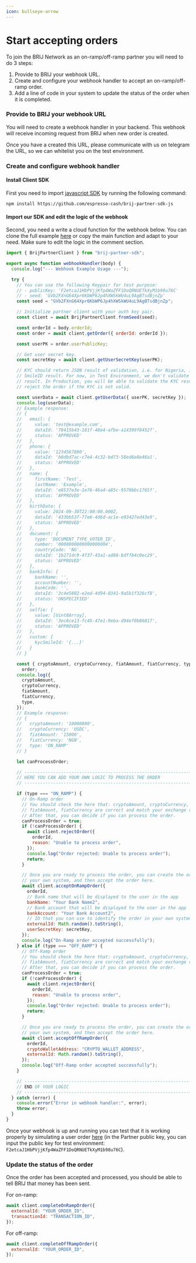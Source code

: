 ```yaml
---
icon: bullseye-arrow
---
```


# Start accepting orders

To join the BRIJ Network as an on-ramp/off-ramp partner you will need to do 3 steps:

1. Provide to BRIJ your webhook URL.
2. Create and configure your webhook handler to accept an on-ramp/off-ramp order.
3. Add a line of code in your system to update the status of the order when it is completed.

### Provide to BRIJ your webhook URL

You will need to create a webhook handler in your backend. This webhook will receive incoming request from BRIJ when new order is created.

Once you have a created this URL, please communicate with us on telegram the URL, so we can whitelist you on the test environment.

### Create and configure webhook handler

#### Install Client SDK

First you need to import [javascript SDK](https://github.com/espresso-cash/brij-partner-sdk-js) by running the following command:

```
npm install https://github.com/espresso-cash/brij-partner-sdk-js
```

#### Import our SDK and edit the logic of the webhook

Second, you need a write a cloud function for the webhook below. You can clone the full example [here](https://github.com/espresso-cash/brij-partner-webhook-example/) or copy the main function and adapt to your need. Make sure to edit the logic in the comment section.

```javascript
import { BrijPartnerClient } from "brij-partner-sdk";

export async function webhookHandler(body) {
  console.log("--- Webhook Example Usage ---");

  try {
    // You can use the following Keypair for test purpose:
    // - publicKey: 'F2etcaJ1HbPVjjKfp4WaZFF1DoQRNUETkXyM1b98u76C'
    // - seed: 'GVb2FXnG64Xpr6KbWP6Jp4hXWSkWU4uL9AgBTsdBjnZp'
    const seed = "GVb2FXnG64Xpr6KbWP6Jp4hXWSkWU4uL9AgBTsdBjnZp";

    // Initialize partner client with your auth key pair.
    const client = await BrijPartnerClient.fromSeed(seed);

    const orderId = body.orderId;
    const order = await client.getOrder({ orderId: orderId });

    const userPK = order.userPublicKey;

    // Get user secret key.
    const secretKey = await client.getUserSecretKey(userPK);

    // KYC should return JSON result of validation, i.e. for Nigeria, it is
    // SmileID result. For now, in Test Environment, we don't validate the KYC
    // result. In Production, you will be able to validate the KYC result and
    // reject the order if the KYC is not valid.

    const userData = await client.getUserData({ userPK, secretKey });
    console.log(userData);
    // Example response:
    // {
    //   email: {
    //     value: 'test@example.com',
    //     dataId: '78415b43-181f-48e4-afbe-a14399f8452f',
    //     status: 'APPROVED'
    //   },
    //   phone: {
    //     value: '1234567890',
    //     dataId: 'b0dbd7ac-c7e4-4c32-bd73-58ed6e8e46a1',
    //     status: 'APPROVED'
    //   },
    //   name: {
    //     firstName: 'Test',
    //     lastName: 'Example',
    //     dataId: 'e8537e3e-1e76-46a4-a85c-9570bbc1765f',
    //     status: 'APPROVED'
    //   },
    //   birthDate: {
    //     value: 2024-09-30T22:00:00.000Z,
    //     dataId: '433bb537-77e6-4d6d-ac1e-e93427ed43e9',
    //     status: 'APPROVED'
    //   },
    //   document: {
    //     type: 'DOCUMENT_TYPE_VOTER_ID',
    //     number: '0000000000000000004',
    //     countryCode: 'NG',
    //     dataId: '1b271dc9-4f37-43a1-ad88-bdffb4c0ec29',
    //     status: 'APPROVED'
    //   },
    //   bankInfo: {
    //     bankName: '',
    //     accountNumber: '',
    //     bankCode: '',
    //     dataId: '3c4e5802-e2ed-4d94-8341-9a5b1f326cf8',
    //     status: 'UNSPECIFIED'
    //   },
    //   selfie: {
    //     value: [Uint8Array],
    //     dataId: '3ec6ce13-fc45-47e1-9eba-d94ef0b86017',
    //     status: 'APPROVED'
    //   },
    //   custom: {
    //     kycSmileId: '{...}'
    //   }
    // }

    const { cryptoAmount, cryptoCurrency, fiatAmount, fiatCurrency, type } =
      order;
    console.log({
      cryptoAmount,
      cryptoCurrency,
      fiatAmount,
      fiatCurrency,
      type,
    });
    // Example response:
    // {
    //   cryptoAmount: '10000000',
    //   cryptoCurrency: 'USDC',
    //   fiatAmount: '15000',
    //   fiatCurrency: 'NGN',
    //   type: 'ON_RAMP'
    // }

    let canProcessOrder;

    // -------------------------------------------------------------------------
    // HERE YOU CAN ADD YOUR OWN LOGIC TO PROCESS THE ORDER
    // -------------------------------------------------------------------------

    if (type === "ON_RAMP") {
      // On-Ramp order
      // You should check the here that: cryptoAmount, cryptoCurrency,
      // fiatAmount, fiatCurrency are correct and match your exchange rates.
      // After that, you can decide if you can process the order.
      canProcessOrder = true;
      if (!canProcessOrder) {
        await client.rejectOrder({
          orderId,
          reason: "Unable to process order",
        });
        console.log("Order rejected: Unable to process order");
        return;
      }

      // Once you are ready to process the order, you can create the order in
      // your own system, and then accept the order here.
      await client.acceptOnRampOrder({
        orderId,
        // Bank name that will be displayed to the user in the app
        bankName: "Your Bank Name2",
        // Bank account that will be displayed to the user in the app
        bankAccount: "Your Bank Account2",
        // ID that you can use to identify the order in your own system
        externalId: Math.random().toString(),
        userSecretKey: secretKey,
      });
      console.log("On-Ramp order accepted successfully");
    } else if (type === "OFF_RAMP") {
      // Off-Ramp order
      // You should check the here that: cryptoAmount, cryptoCurrency,
      // fiatAmount, fiatCurrency are correct and match your exchange rates.
      // After that, you can decide if you can process the order.
      canProcessOrder = true;
      if (!canProcessOrder) {
        await client.rejectOrder({
          orderId,
          reason: "Unable to process order",
        });
        console.log("Order rejected: Unable to process order");
        return;
      }

      // Once you are ready to process the order, you can create the order in
      // your own system, and then accept the order here.
      await client.acceptOffRampOrder({
        orderId,
        cryptoWalletAddress: "CRYPTO_WALLET_ADDRESS",
        externalId: Math.random().toString(),
      });
      console.log("Off-Ramp order accepted successfully");
    }

    // -------------------------------------------------------------------------
    // END OF YOUR LOGIC
    // -------------------------------------------------------------------------
  } catch (error) {
    console.error("Error in webhook handler:", error);
    throw error;
  }
}
```

Once your webhook is up and running you can test that it is working properly by simulating a user order [here](https://espresso-cash.github.io/xflow-user-test-app/#/simple) (in the Partner public key, you can input the public key for test environment: `F2etcaJ1HbPVjjKfp4WaZFF1DoQRNUETkXyM1b98u76C`).

### Update the status of the order

Once the order has been accepted and processed, you should be able to tell BRIJ that money has been sent.

For on-ramp:

```javascript
await client.completeOnRampOrder({
  externalId: "YOUR_ORDER_ID",
  transactionId: "TRANSACTION_ID",
});
```

For off-ramp:

```javascript
await client.completeOffRampOrder({
  externalId: "YOUR_ORDER_ID",
});
```
